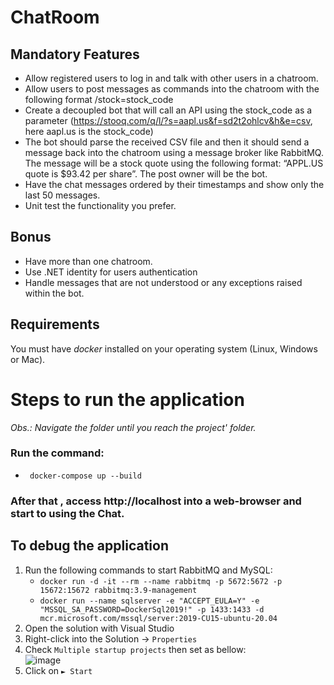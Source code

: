 # ChatRoom

## Mandatory Features
- Allow registered users to log in and talk with other users in a chatroom.
- Allow users to post messages as commands into the chatroom with the following format /stock=stock_code
- Create a decoupled bot that will call an API using the stock_code as a parameter (https://stooq.com/q/l/?s=aapl.us&f=sd2t2ohlcv&h&e=csv, here aapl.us is the stock_code)
- The bot should parse the received CSV file and then it should send a message back into the chatroom using a message broker like RabbitMQ. The message will be a stock quote using the following format: “APPL.US quote is $93.42 per share”. The post owner will be the bot.
- Have the chat messages ordered by their timestamps and show only the last 50 messages.
- Unit test the functionality you prefer.

## Bonus 
- Have more than one chatroom.
- Use .NET identity for users authentication
- Handle messages that are not understood or any exceptions raised within the bot.


## Requirements
You must have *docker* installed on your operating system (Linux, Windows or Mac).  

# Steps to run the application

*Obs.: Navigate the folder until you reach the project' folder.*

### Run the command:
- ` docker-compose up --build` 

### After that , access http://localhost into a web-browser and start to using the Chat.


## To debug the application

1. Run the following commands to start RabbitMQ and MySQL:  
    - `docker run -d -it --rm --name rabbitmq -p 5672:5672 -p 15672:15672 rabbitmq:3.9-management`  
    - `docker run --name sqlserver -e "ACCEPT_EULA=Y" -e "MSSQL_SA_PASSWORD=DockerSql2019!" -p 1433:1433 -d mcr.microsoft.com/mssql/server:2019-CU15-ubuntu-20.04`
1. Open the solution with Visual Studio  
2. Right-click into the Solution -> `Properties`  
3. Check `Multiple startup projects` then set as bellow:  
![image](https://user-images.githubusercontent.com/68758262/233169233-7a53f754-9ecb-4f6a-921f-1554b221a7e7.png)
4. Click on `► Start`  
